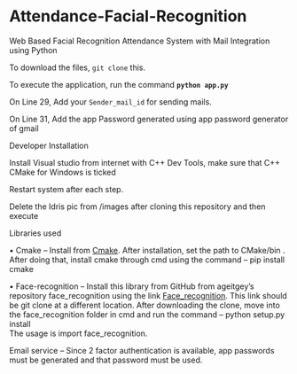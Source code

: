 # Attendance-Facial-Recognition
Web Based Facial Recognition Attendance System with Mail Integration using Python 

To download the files, `git clone` this.

To execute the application, run the command **`python app.py`**

On Line 29, Add your `Sender_mail_id` for sending mails.

On Line 31, Add the app Password generated using app password generator of gmail

Developer Installation

Install Visual studio from internet with C++ Dev Tools, make sure that C++ CMake for Windows is ticked

Restart system after each step.

Delete the Idris pic from /images after cloning this repository and then execute

Libraries used

•	Cmake – Install from [Cmake](https://CMake.org). After installation, set the path to CMake/bin . After doing that, install cmake through cmd using the command – pip install cmake

•	Face-recognition – Install this library from GitHub from ageitgey’s repository face_recognition using the link [Face_recognition](https://github.com/ageitgey/face_recognition.git). This link should be git clone at a different location. After downloading the clone, move into the face_recognition folder in cmd and run the command – python setup.py install  
The usage is import face_recognition.

Email service – Since 2 factor authentication is available, app passwords must be generated and that password must be used.
